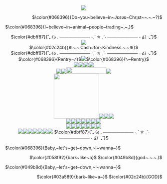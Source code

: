 <p align="center">
  <a href="https://visitcount.itsvg.in"> <br />
   <img src="https://visitcount.itsvg.in/api?id=maoooww&label=%E2%82%8A%CB%9A%E2%8A%B9%20%F0%90%82%AF&color=3&icon=9&pretty=false" /> <br />
    </a>
  <p align="right">
 $\color{#068396}{Do~you~believe~in~Jɛsʋs~Chr¡st~~.~.~?}$<br />
  <p align="left">
   $\color{#068396}{I~believe~in~animal~people~trading~,~,}$<br />
   <p align="center">
  $\color{#dbff87}{˚₊‧꒰ა . ——————— ˗ˏˋ ✮ ˎˊ˗ ——————— ˖ ໒꒱ ‧₊˚}$<br />
     
   </a>
   <image src="https://file.garden/ZlTvQTBYblwbIgy5/Jade%20Harley%20Graphic" /> <br />
   $\color{#02c24b}{⚞~.~.Cash~for~Kindness.~.~⚟}$<br />
   $\color{#dbff87}{˚₊‧꒰ა . ——————— ˗ˏˋ ✮ ˎˊ˗ ——————— ˖ ໒꒱ ‧₊˚}$<br />
    $\color{#068396}{Rentry~⤤}$<a href="https://rentry.co/silliestgirllever"><img src="https://file.garden/ZlTvQTBYblwbIgy5/irradiated%20meat"></a>$\color{#068396}{⤣~Rentry}$ <br />
     <image src="https://y2k.neocities.org/blinkiez/tumblr_inline_pcjgfgLB8k1vss73l_1280.gif" /><image src="https://y2k.neocities.org/blinkiez/tumblr_static_2t7sq9cajzokc0scswkc8go8w.gif" /><image src="https://y2k.neocities.org/blinkiez/1564055h9zarit76d.gif"/><image src="https://y2k.neocities.org/blinkiez/newbatch/Blinkie_144__site_.gif"/> <br />
<image src="https://blinkies.cafe/b/display/0046-leo.gif" /><image src="https://blinkies.cafe/b/display/0124-stars.gif" /><img src="https://file.garden/ZlTvQTBYblwbIgy5/Arospec%20blinkie" width="128" height="21"><image src="https://adriansblinkiecollection.neocities.org/z3.gif" /><br />
<img src="https://file.garden/ZlTvQTBYblwbIgy5/Awoooo%20blinkie" width="145"><img src="https://file.garden/ZlTvQTBYblwbIgy5/The%20Hoosiers%20Blinkies"><img src="https://file.garden/ZlTvQTBYblwbIgy5/Frutiger%20Metro%20Blinkie"><img src="https://file.garden/ZlTvQTBYblwbIgy5/Type%20O%20Neg%20Blinkie"><br />
<image src="https://file.garden/ZlTvQTBYblwbIgy5/two%20biting" /><image src="https://file.garden/ZlTvQTBYblwbIgy5/Annoying%20dog%20stamp" /><img src="https://file.garden/ZlTvQTBYblwbIgy5/in%20snow%20stamp"><image src="https://file.garden/ZlTvQTBYblwbIgy5/Jack%20Stauber" /><image src="https://file.garden/ZlTvQTBYblwbIgy5/Jade%20Harley%20Stamp" /><image src="https://file.garden/ZlTvQTBYblwbIgy5/juggalo%20%3Ap" /><image src="https://y2k.neocities.org/stamps2/stars_stamp_by_vcrbit-dbzdxlc.png" /> <br />
<img src="https://file.garden/ZlTvQTBYblwbIgy5/Saturn"><img src="https://shishka.neocities.org/shishka/img/stamps/38.png"><img src="https://file.garden/ZlTvQTBYblwbIgy5/0b220424.gif"><img src="https://file.garden/ZlTvQTBYblwbIgy5/Machine%20Girl%20stamp"><img src="https://file.garden/ZlTvQTBYblwbIgy5/Ghoulia%20Yelps%20Stamp"><img src="https://file.garden/ZlTvQTBYblwbIgy5/Goosebumps%20stamp"><img src="https://file.garden/ZlTvQTBYblwbIgy5/Wolf%20jaw%20stamp"><br />
<img src="https://file.garden/ZlTvQTBYblwbIgy5/Homestuck%20Emoticon%20Stamp"><img src="https://file.garden/ZlTvQTBYblwbIgy5/Drawing%20in%20Math%20class%20stamp"><img src="https://file.garden/ZlTvQTBYblwbIgy5/Frankie%20Stein%20Stamp"><img src="https://file.garden/ZlTvQTBYblwbIgy5/Nepeta%20%3A33%20Stamp"><img src="https://file.garden/ZlTvQTBYblwbIgy5/Maka%20Stamp"><img src="https://supplies.ju.mp/assets/images/gallery01/a7d03b9b_original.gif?v=6a50b904"><img src="https://file.garden/ZlTvQTBYblwbIgy5/Space">  
$\color{#dbff87}{˚₊‧꒰ა . ——————— ˗ˏˋ ✮ ˎˊ˗ ——————— ˖ ໒꒱ ‧₊˚}$<br />
   <p align="left">
$\color{#068396}{Baby,~let's~get~down,~I~wanna~}$<br />
 <p align="right">
 $\color{#058f92}{bark~like~a}$ $\color{#049b8d}{god~.~.~.}$ <br />
    <p align="left">
$\color{#049b8d}{Baby,~let's~get~down,~I~wanna~}$<br />
 <p align="right">
 $\color{#03a589}{bark~like~a~}$ $\color{#02c24b}{GOD}$<br />
   <p align="center">
 </div>
